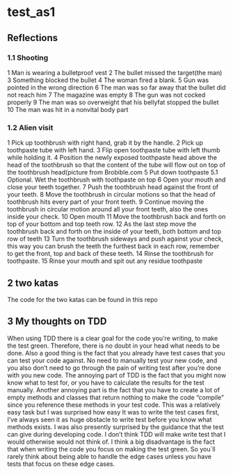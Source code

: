 # test_as1

## Reflections
### 1.1	Shooting
1	Man is wearing a bulletproof vest
2	The bullet missed the target(the man)
3	Something blocked the bullet
4	The woman fired a blank.
5	Gun was pointed in the wrong direction
6	The man was so far away that the bullet did not reach him
7	The magazine was empty
8	The gun was not cocked properly
9	The man was so overweight that his bellyfat stopped the bullet
10	The man was hit in a nonvital body part
### 1.2	Alien visit
1	Pick up toothbrush with right hand, grab it by the handle.
2	Pick up toothpaste tube with left hand.
3	Flip open toothpaste tube with left thumb while holding it.
4	Position the newly exposed toothpaste head above the head of the toothbrush so that the content of the tube will flow out on top of the toothbrush head(picture from Brobible.com
5	Put down toothpaste
5.1	Optional. Wet the toothbrush with toothpaste on top
6	Open your mouth and close your teeth together.
7	Push the toothbrush head against the front of your teeth.
8	Move the toothbrush in circular motions so that the head of toothbrush hits every part of your front teeth.
9	Continue moving the toothbrush in circular motion around all your front teeth, also the ones inside your check.
10	Open mouth
11	Move the toothbrush back and forth on top of your bottom and top teeth row.
12	As the last step move the toothbrush back and forth on the inside of your teeth, both bottom and top row of teeth 
13	Turn the toothbrush sideways and push against your check, this way you can brush the teeth the furthest back in each row, remember to get the front, top and back of these teeth.
14	Rinse the toothbrush for toothpaste. 
15	Rinse your mouth and spit out any residue toothpaste
## 2	two katas
The code for the two katas can be found in this repo

## 3 My thoughts on TDD
When using TDD there is a clear goal for the code you’re writing, to make the test green. Therefore, there is no doubt in your head what needs to be done. Also a good thing is the fact that you already have test cases that you can test your code against. No need to manually test your new code, and you also don’t need to go through the pain of writing test after you’re done with you new code. 
The annoying part of TDD is the fact that you might now know what to test for, or you have to calculate the results for the test manually. Another annoying part is the fact that you have to create a lot of empty methods and classes that return nothing to make the code “compile” since you reference these methods in your test code.
 This was a relatively easy task but I was surprised how easy It was to write the test cases first, I’ve always seen it as huge obstacle to write test before you know what methods exists. I was also presently surprised by the guidance that the test can give during developing code. 
I don’t think TDD will make write test that I would otherwise would not think of. 
I think a big disadvantage is the fact that when writing the code you focus on making the test green. So you´ll rarely think about being able to handle the edge cases unless you have tests that focus on these edge cases.
